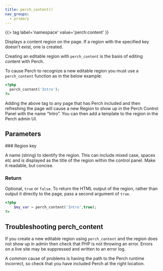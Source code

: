```yaml
---
title: perch_content()
nav_groups:
  - primary
---
```


{{> tag label='namespace' value='perch:content' }}

Displays a content region on the page. If a region with the specified key doesn't exist, one is created.

Creating an editable region with `perch_content` is the basis of editing content with Perch.

To cause Perch to recognize a new editable region you must use a `perch_content` function as in the below example:

```php
<?php
  perch_content('Intro');
?>
```

Adding the above tag to any page that has Perch included and then refreshing the page will cause a new Region to show up in the Perch Control Panel with the name “Intro”. You can then add a template to the region in the Perch admin UI.

## Parameters

### Region key

A name (string) to identify the region. This can include mixed case, spaces etc and is displayed as the title of the region within the control panel. Make it readable, but concise.

### Return

Optional, `true` or `false`. To return the HTML output of the region, rather than output it directly to the page, pass a second argument of `true`.

```php
<?php
	$my_var = perch_content('Intro',true);
?>
```

## Troubleshooting perch_content

If you create a new editable region using `perch_content` and the region does not show up in admin then check that PHP is not throwing an error. Errors on a live site may be suppressed and written to an error log.

A common cause of problems is having the path to the Perch runtime incorrect, so check that you have included Perch at the right location.
